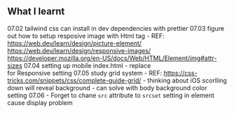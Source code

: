 ## What I learnt

07.02 tailwind css can install in dev dependencies with prettier
07.03 figure out how to setup resposive image with Html tag
    - REF: https://web.dev/learn/design/picture-element/
           https://web.dev/learn/design/responsive-images/
           https://developer.mozilla.org/en-US/docs/Web/HTML/Element/img#attr-sizes
07.04 setting up mobile index.html
    - <span styles="display: inline-block"></span> replace <br /> for Responsive setting
07.05 study grid system
    - REF: https://css-tricks.com/snippets/css/complete-guide-grid/
    - thinking about iOS scorlling down will reveal background
    - can solve with body background color setting
07.06
    - Forget to chane `src` attribute to `srcset` setting  in <picture> element cause display problem
